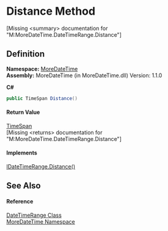 # Distance Method


\[Missing &lt;summary&gt; documentation for "M:MoreDateTime.DateTimeRange.Distance"\]



## Definition
**Namespace:** <a href="N_MoreDateTime">MoreDateTime</a>  
**Assembly:** MoreDateTime (in MoreDateTime.dll) Version: 1.1.0

**C#**
``` C#
public TimeSpan Distance()
```



#### Return Value
<a href="https://learn.microsoft.com/dotnet/api/system.timespan" target="_blank" rel="noopener noreferrer">TimeSpan</a>  
\[Missing &lt;returns&gt; documentation for "M:MoreDateTime.DateTimeRange.Distance"\]

#### Implements
<a href="M_MoreDateTime_Interfaces_IDateTimeRange_Distance">IDateTimeRange.Distance()</a>  


## See Also


#### Reference
<a href="T_MoreDateTime_DateTimeRange">DateTimeRange Class</a>  
<a href="N_MoreDateTime">MoreDateTime Namespace</a>  
